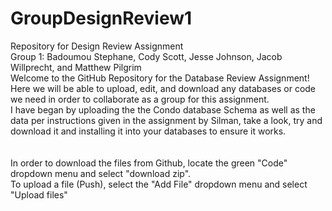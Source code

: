 # GroupDesignReview1
Repository for Design Review Assignment
<br>Group 1: Badoumou Stephane, Cody Scott, Jesse Johnson, Jacob Willprecht, and Matthew Pilgrim
<br>Welcome to the GitHub Repository for the Database Review Assignment!
<br>Here we will be able to upload, edit, and download any databases or code we need in order to collaborate as a group for this assignment.
<br>I have began by uploading the the Condo database Schema as well as the data per instructions given in the assignment by Silman, take a look, try and download it and installing it into your databases to ensure it works.
<br>
<br>
<br>In order to download the files from Github, locate the green "Code" dropdown menu and select "download zip".
<br>To upload a file (Push), select the "Add File" dropdown menu and select "Upload files"
